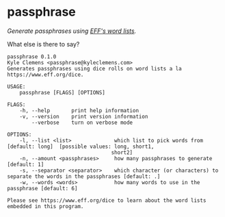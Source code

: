 # passphrase

*Generate passphrases using [EFF's word lists][eff].*

What else is there to say?

    passphrase 0.1.0
    Kyle Clemens <passphrase@kyleclemens.com>
    Generates passphrases using dice rolls on word lists a la https://www.eff.org/dice.

    USAGE:
        passphrase [FLAGS] [OPTIONS]

    FLAGS:
        -h, --help       print help information
        -v, --version    print version information
            --verbose    turn on verbose mode

    OPTIONS:
        -l, --list <list>              which list to pick words from [default: long]  [possible values: long, short1,
                                      short2]
        -n, --amount <passphrases>     how many passphrases to generate [default: 1]
        -s, --separator <separator>    which character (or characters) to separate the words in the passphrases [default: .]
        -w, --words <words>            how many words to use in the passphrase [default: 6]

    Please see https://www.eff.org/dice to learn about the word lists embedded in this program.

[eff]: https://www.eff.org/dice
